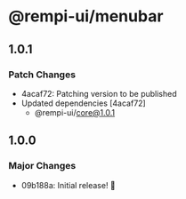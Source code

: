 # @rempi-ui/menubar

## 1.0.1

### Patch Changes

- 4acaf72: Patching version to be published
- Updated dependencies [4acaf72]
  - @rempi-ui/core@1.0.1

## 1.0.0

### Major Changes

- 09b188a: Initial release! 🎉

